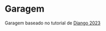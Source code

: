 # Garagem
Garagem baseado no tutorial de [Django 2023](https://github.com/marrcandre/django-drf-tutorial/blob/versao-2023/)
